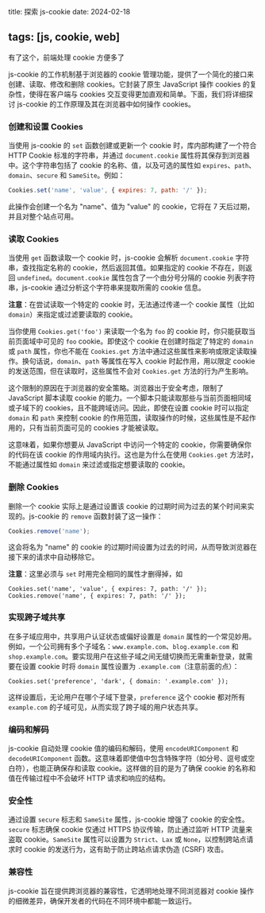 title: 探索 js-cookie
date: 2024-02-18

tags: [js, cookie, web]
---

有了这个，前端处理 cookie 方便多了

<!--more-->

js-cookie 的工作机制基于浏览器的 cookie 管理功能，提供了一个简化的接口来创建、读取、修改和删除 cookies。它封装了原生 JavaScript 操作 cookies 的复杂性，使得在客户端与 cookies 交互变得更加直观和简单。下面，我们将详细探讨 js-cookie 的工作原理及其在浏览器中如何操作 cookies。

### 创建和设置 Cookies

当使用 js-cookie 的 `set` 函数创建或更新一个 cookie 时，库内部构建了一个符合 HTTP Cookie 标准的字符串，并通过 `document.cookie` 属性将其保存到浏览器中。这个字符串包括了 cookie 的名称、值，以及可选的属性如 `expires`、`path`、`domain`、`secure` 和 `SameSite`。例如：

```javascript
Cookies.set('name', 'value', { expires: 7, path: '/' });
```

此操作会创建一个名为 "name"、值为 "value" 的 cookie，它将在 7 天后过期，并且对整个站点可用。

### 读取 Cookies

当使用 `get` 函数读取一个 cookie 时，js-cookie 会解析 `document.cookie` 字符串，查找指定名称的 cookie，然后返回其值。如果指定的 cookie 不存在，则返回 `undefined`。`document.cookie` 属性包含了一个由分号分隔的 cookie 列表字符串，js-cookie 通过分析这个字符串来提取所需的 cookie 信息。

**注意**：在尝试读取一个特定的 cookie 时，无法通过传递一个 cookie 属性（比如 `domain`）来指定或过滤要读取的 cookie。

当你使用 `Cookies.get('foo')` 来读取一个名为 `foo` 的 cookie 时，你只能获取当前页面域中可见的 `foo` cookie。即使这个 cookie 在创建时指定了特定的 `domain` 或 `path` 属性，你也不能在 `Cookies.get` 方法中通过这些属性来影响或限定读取操作。换句话说，`domain`、`path` 等属性在写入 cookie 时起作用，用以限定 cookie 的发送范围，但在读取时，这些属性不会对 `Cookies.get` 方法的行为产生影响。

这个限制的原因在于浏览器的安全策略。浏览器出于安全考虑，限制了 JavaScript 脚本读取 cookie 的能力。一个脚本只能读取那些与当前页面相同域或子域下的 cookies，且不能跨域访问。因此，即使在设置 cookie 时可以指定 `domain` 和 `path` 来控制 cookie 的作用范围，读取操作的时候，这些属性是不起作用的，只有当前页面可见的 cookies 才能被读取。

这意味着，如果你想要从 JavaScript 中访问一个特定的 cookie，你需要确保你的代码在该 cookie 的作用域内执行。这也是为什么在使用 `Cookies.get` 方法时，不能通过属性如 `domain` 来过滤或指定想要读取的 cookie。

### 删除 Cookies

删除一个 cookie 实际上是通过设置该 cookie 的过期时间为过去的某个时间来实现的。js-cookie 的 `remove` 函数封装了这一操作：

```javascript
Cookies.remove('name');
```

这会将名为 "name" 的 cookie 的过期时间设置为过去的时间，从而导致浏览器在接下来的请求中自动移除它。

**注意**：这里必须与 `set` 时用完全相同的属性才删得掉，如
```
Cookies.set('name', 'value', { expires: 7, path: '/' });
Cookies.remove('name', { expires: 7, path: '/' });
```

### 实现跨子域共享

在多子域应用中，共享用户认证状态或偏好设置是 `domain` 属性的一个常见妙用。例如，一个公司拥有多个子域名：`www.example.com`、`blog.example.com` 和 `shop.example.com`。要实现用户在这些子域之间无缝切换而无需重新登录，就需要在设置 cookie 时将 `domain` 属性设置为 `.example.com`（注意前面的点）：

`Cookies.set('preference', 'dark', { domain: '.example.com' });`

这样设置后，无论用户在哪个子域下登录，`preference` 这个 cookie 都对所有 `example.com` 的子域可见，从而实现了跨子域的用户状态共享。

### 编码和解码

js-cookie 自动处理 cookie 值的编码和解码，使用 `encodeURIComponent` 和 `decodeURIComponent` 函数。这意味着即使值中包含特殊字符（如分号、逗号或空白符），也能正确保存和读取 cookie。这样做的目的是为了确保 cookie 的名称和值在传输过程中不会破坏 HTTP 请求和响应的结构。

### 安全性

通过设置 `secure` 标志和 `SameSite` 属性，js-cookie 增强了 cookie 的安全性。`secure` 标志确保 cookie 仅通过 HTTPS 协议传输，防止通过监听 HTTP 流量来盗取 cookie。`SameSite` 属性可以设置为 `Strict`、`Lax` 或 `None`，以控制跨站点请求时 cookie 的发送行为，这有助于防止跨站点请求伪造 (CSRF) 攻击。

### 兼容性

js-cookie 旨在提供跨浏览器的兼容性，它透明地处理不同浏览器对 cookie 操作的细微差异，确保开发者的代码在不同环境中都能一致运行。
